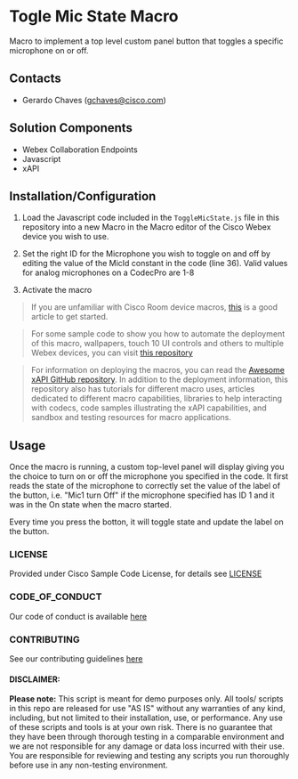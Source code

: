 # Togle Mic State Macro

Macro to implement a top level custom panel button that toggles a specific microphone on or off.

## Contacts

- Gerardo Chaves (gchaves@cisco.com)

## Solution Components

- Webex Collaboration Endpoints
- Javascript
- xAPI

## Installation/Configuration

1. Load the Javascript code included in the `ToggleMicState.js` file in this repository into a new Macro in the Macro editor of the Cisco Webex device you wish to use.

2. Set the right ID for the Microphone you wish to toggle on and off by editing the value of the MicId constant in the code (line 36). Valid values for analog microphones on a CodecPro are 1-8

3. Activate the macro

> If you are unfamiliar with Cisco Room device macros, [this](https://help.webex.com/en-us/np8b6m6/Use-of-Macros-with-Room-and-Desk-Devices-and-Webex-Boards) is a good article to get started.

> For some sample code to show you how to automate the deployment of this macro, wallpapers, touch 10 UI controls and others to multiple Webex devices, you can visit [this repository](https://github.com/voipnorm/CE-Deploy)

> For information on deploying the macros, you can read the [Awesome xAPI GitHub repository](https://github.com/CiscoDevNet/awesome-xapi#user-content-developer-tools). In addition to the deployment information, this repository also has tutorials for different macro uses, articles dedicated to different macro capabilities, libraries to help interacting with codecs, code samples illustrating the xAPI capabilities, and sandbox and testing resources for macro applications.

## Usage

Once the macro is running, a custom top-level panel will display giving you the choice to turn on or off the microphone you specified in the code. It first reads the state of the microphone to correctly set the value of the label of the button, i.e. "Mic1 turn Off" if the microphone specified has ID 1 and it was in the On state when the macro started.

Every time you press the botton, it will toggle state and update the label on the button.

### LICENSE

Provided under Cisco Sample Code License, for details see [LICENSE](LICENSE.md)

### CODE_OF_CONDUCT

Our code of conduct is available [here](CODE_OF_CONDUCT.md)

### CONTRIBUTING

See our contributing guidelines [here](CONTRIBUTING.md)

#### DISCLAIMER:

<b>Please note:</b> This script is meant for demo purposes only. All tools/ scripts in this repo are released for use "AS IS" without any warranties of any kind, including, but not limited to their installation, use, or performance. Any use of these scripts and tools is at your own risk. There is no guarantee that they have been through thorough testing in a comparable environment and we are not responsible for any damage or data loss incurred with their use.
You are responsible for reviewing and testing any scripts you run thoroughly before use in any non-testing environment.
